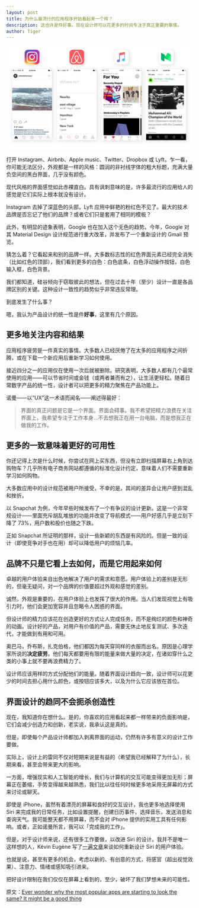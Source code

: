 ```yaml
---
layout: post
title: 为什么最流行的应用程序开始看起来一个样？
description: 这也许是件好事。现在设计师可以花更多的时间专注于真正重要的事情。
author: Tiger
---
```


![](../images/2018-09-22/0.1.png "Image with caption")

打开 Instagram、Airbnb、Apple music、Twitter、Dropbox 或 Lyft，乍一看，你可能无法区分，外观都是一样的风格：圆润的非衬线字体的粗大标题，充满大量负空间的黑白界面，几乎没有颜色。

现代风格的界面感觉如此赤裸直白。具有讽刺意味的是，许多最流行的应用给人的感觉是它们实际上根本就没有设计。

Instagram 去掉了深蓝色的头部，Lyft 应用中鲜艳的粉红色不见了。最大的技术品牌是否忘记了他们的品牌？或者它们只是套用了相同的模板？

此外，有明显的迹象表明，Google 也在加入这个无色的趋势。今年，Google 对其 Material Design 设计规范进行重大改革，并发布了一个重新设计的 Gmail 预览。

猜怎么着？它看起来和别的品牌一样。大多数标志性的红色界面元素已经完全消失（比如红色的顶部），我们看到更多的白色：白色底条，白色浮动操作按钮，白色输入框，白色背景。

我们都知道，硅谷倾向于窃取彼此的想法，但在过去十年（至少）设计一直是各品牌区别的关键。这种设计一致性的趋势似乎非常违反常理。

到底发生了什么事？

嗯，我认为产品设计的统一性是件**好事**，这里有几个原因。

## 更多地关注内容和结果

应用程序疲劳是一件真实的事情。大多数人已经厌倦了在太多的应用程序之间折腾，或在下载一个新应用后重新学习如何使用。

接近四分之一的应用仅在使用一次后就被删除。研究表明，大多数人都有几个最常使用的应用——可以节省时间或金钱（或两者兼而有之），让生活更轻松。随着日常数字产品的统一性，设计者可以把更多的精力聚焦在产品功能上。

诺曼——以“UX”这一术语而闻名——阐述得最好：

> 界面的真正问题是它是一个界面。界面会碍事。我不希望把精力浪费在关注界面上，我希望专注于工作本身...不去想我正在用一台电脑，而是想我正在做我的工作。

## 更多的一致意味着更好的可用性

你还记得上次是什么时候，你尝试在网上买东西，但没有立即扫描屏幕右上角到达购物车？几乎所有电子商务网站都遵循的标准化设计约定，意味着人们不需要重新学习如何购物。

大多数应用中的设计规范被用户所接受，不幸的是，其间的差异会让用户感到混乱和挫折。

以 Snapchat 为例，今年早些时候发布了一个有争议的设计更新。这是一个非常规设计——里面充斥胡乱堆放的功能并改变了导航模式——用户好感几乎是立刻下降了 73%，用户数和股价也随之下跌。

正如 Snapchat 所证明的那样，设计一些新颖的东西是有风险的。但是一致的设计（即使竞争对手也在用）却可以降低用户的烦恼几率。

## 品牌不只是它看上去如何，而是它用起来如何

卓越的用户体验来自出色地解决了用户的需求和意愿。用户体验上的差别是无形的，但毫无疑问，对一个品牌的价值要超过外观和感觉的差别。

诚然，外观是重要的，在用户体验上也发挥了很大的作用。当人们发现视觉上有吸引力时，他们会更加宽容并且忽略令人困惑的界面。

但设计师的精力应该花在创造更好的方式让人完成任务，而不是绚烂的颜色和神奇的动画。设计好的产品，对用户有价值的产品，需要无休止地反复测试、多次迭代，才能做到有用和可用。

奥巴马，乔布斯，扎克伯格，他们都因为每天穿同样的衣服而出名。原因是心理学家所说的**决定疲劳**。他们每天都要用有限的能量来做大量的决定，在诸如穿什么之类的小事上就不要再浪费精力了。

设计师应该用样的方式分配他们的能量。随着界面设计趋向一致，设计师可以花更少的时间去担心用什么颜色，或按钮应该多大，以及为什么它应该放在首位。

## 界面设计的趋同不会扼杀创造性

现在，我知道你在想什么。是的，你喜欢的应用看起来都一样带来的负面影响是，它们会减少创造力和创新，老实说，我承认这是真的。

但是，即使每个产品设计师都加入剥离界面的运动，仍然有许多有意义的设计工作要做。

实际上，设计上的雷同不仅对短期来说是有益的（希望我已经解释了为什么），长期来看，甚至会带来更大的影响。

一方面，增强现实和人工智能的增长，我们与计算机的交互可能变得更加无形；屏幕正在萎缩，手势变得越来越熟悉，我们比以往任何时候更多地采用无屏幕的方式来讨论或聊天。

即使是 iPhone，虽然有着漂亮的屏幕和良好的交互设计，我也更多地选择使用 Siri 来完成我的日常任务，比如设置提醒，创建日历事件，选择音乐，发送消息和查询天气。我可能整天都不用屏幕，而不会对 iPhone 提供的实用工具有任何影响。或者，正如诺曼所言，我可以「完成我的工作」。

但是，对于设计师来说，还有很多工作要做，以改进 Siri 的设计。我并不是唯一这样想的人，Kévin Eugène 写了[一遍文章](https://uxdesign.cc/redesigning-siri-and-adding-multitasking-features-to-ios-70c2f1a1569b)来谈如何重新设计 Siri 的用户体验。

也就是说，甚至有更多的机会，考虑以新的、有创意的方式，将感官（超出视觉效果）、注意力、情绪或感知吸引进来。

把好设计限制在我们仅仅在屏幕上看到的，至少，破坏了我们梦想未来的可能性。

原文：[Ever wonder why the most popular apps are starting to look the same? It might be a good thing](https://uxdesign.cc/ever-wonder-why-the-most-popular-apps-are-starting-to-look-the-same-it-might-be-a-good-thing-e54aadd50fd5)
